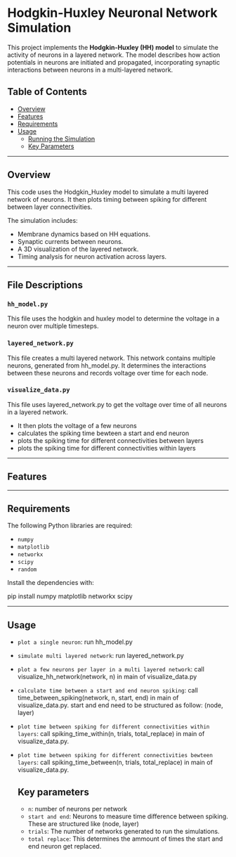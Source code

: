 # Hodgkin-Huxley Neuronal Network Simulation

This project implements the **Hodgkin-Huxley (HH) model** to simulate the activity of neurons in a layered network. The model describes how action potentials in neurons are initiated and propagated, incorporating synaptic interactions between neurons in a multi-layered network.

## Table of Contents

- [Overview](#overview)
- [Features](#features)
- [Requirements](#requirements)
- [Usage](#usage)
  - [Running the Simulation](#running-the-simulation)
  - [Key Parameters](#key-parameters)

---

## Overview

This code uses the Hodgkin_Huxley model to simulate a multi layered network of neurons. It then plots timing between spiking for different between layer connectivities.

The simulation includes:
- Membrane dynamics based on HH equations.
- Synaptic currents between neurons.
- A 3D visualization of the layered network.
- Timing analysis for neuron activation across layers.

---

## File Descriptions

### `hh_model.py`
This file uses the hodgkin and huxley model to determine the voltage in a neuron over multiple timesteps.

### `layered_network.py`
This file creates a multi layered network. This network contains multiple neurons, generated from hh_model.py. It determines the interactions between these neurons and records voltage over time for each node.

### `visualize_data.py`
This file uses layered_network.py to get the voltage over time of all neurons in a layered network. 
- It then plots the voltage of a few neurons
- calculates the spiking time bewteen a start and end neuron
- plots the spiking time for different connectivities between layers
- plots the spiking time for different connectivities within layers

---

## Features


---

## Requirements

The following Python libraries are required:
- `numpy`
- `matplotlib`
- `networkx`
- `scipy`
- `random`

Install the dependencies with:

pip install numpy matplotlib networkx scipy

---

## Usage
- `plot a single neuron`: run hh_model.py
- `simulate multi layered network`: run layered_network.py
- `plot a few neurons per layer in a multi layered network`: call visualize_hh_network(network, n) in main of visualize_data.py
- `calculate time between a start and end neuron spiking`: call time_between_spiking(network, n, start, end) in main of visualize_data.py. start and end need to be structured as follow: (node, layer)
- `plot time between spiking for different connectivities within layers`: call spiking_time_within(n, trials, total_replace) in main of visualize_data.py.
- `plot time between spiking for different connectivities bewteen layers`: call spiking_time_between(n, trials, total_replace) in main of visualize_data.py.

  ## Key parameters
  - `n`: number of neurons per network
  - `start and end`: Neurons to measure time difference between spiking. These are structured like (node, layer)
  - `trials`: The number of networks generated to run the simulations.
  - `total replace`: This determines the ammount of times the start and end neuron get replaced.
